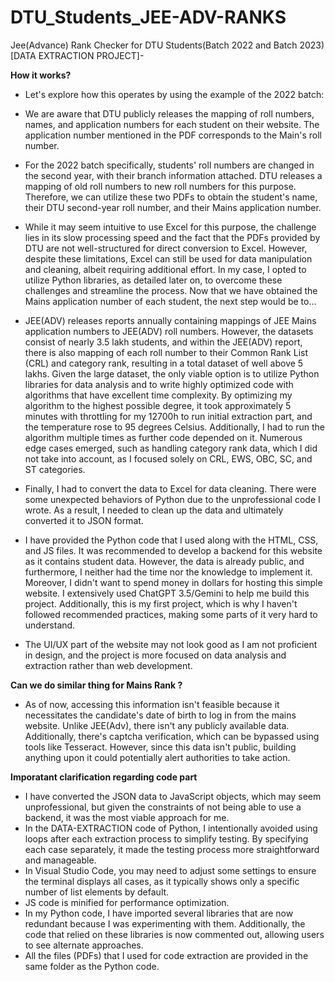 # DTU_Students_JEE-ADV-RANKS

Jee(Advance) Rank Checker for DTU Students(Batch 2022 and Batch 2023)[DATA EXTRACTION PROJECT]-

**How it works?**

* Let's explore how this operates by using the example of the 2022 batch:

* We are aware that DTU publicly releases the mapping of roll numbers, names, and application numbers for each student on their website. The application number mentioned in the PDF corresponds to the Main's roll number.

* For the 2022 batch specifically, students' roll numbers are changed in the second year, with their branch information attached. DTU releases a mapping of old roll numbers to new roll numbers for this purpose. Therefore, we can utilize these two PDFs to obtain the student's name, their DTU second-year roll number, and their Mains application number.

* While it may seem intuitive to use Excel for this purpose, the challenge lies in its slow processing speed and the fact that the PDFs provided by DTU are not well-structured for direct conversion to Excel. However, despite these limitations, Excel can still be used for data manipulation and cleaning, albeit requiring additional effort. In my case, I opted to utilize Python libraries, as detailed later on, to overcome these challenges and streamline the process.
Now that we have obtained the Mains application number of each student, the next step would be to...

* JEE(ADV) releases reports annually containing mappings of JEE Mains application numbers to JEE(ADV) roll numbers. However, the datasets consist of nearly 3.5 lakh students, and within the JEE(ADV) report, there is also mapping of each roll number to their Common Rank List (CRL) and category rank, resulting in a total dataset of well above 5 lakhs. Given the large dataset, the only viable option is to utilize Python libraries for data analysis and to write highly optimized code with algorithms that have excellent time complexity. By optimizing my algorithm to the highest possible degree, it took approximately 5 minutes with throttling for my 12700h to run initial extraction part, and the temperature rose to 95 degrees Celsius. Additionally, I had to run the algorithm multiple times as further code depended on it. Numerous edge cases emerged, such as handling category rank data, which I did not take into account, as I focused solely on CRL, EWS, OBC, SC, and ST categories.

* Finally, I had to convert the data to Excel for data cleaning. There were some unexpected behaviors of Python due to the unprofessional code I wrote. As a result, I needed to clean up the data and ultimately converted it to JSON format.

* I have provided the Python code that I used along with the HTML, CSS, and JS files. It was recommended to develop a backend for this website as it contains student data. However, the data is already public, and furthermore, I neither had the time nor the knowledge to implement it. Moreover, I didn't want to spend money in dollars for hosting this simple website. I extensively used ChatGPT 3.5/Gemini to help me build this project. Additionally, this is my first project, which is why I haven't followed recommended practices, making some parts of it very hard to understand.

* The UI/UX part of the website may not look good as I am not proficient in design, and the project is more focused on data analysis and extraction rather than web development.

**Can we do similar thing for Mains Rank ?**

* As of now, accessing this information isn't feasible because it necessitates the candidate's date of birth to log in from the mains website. Unlike JEE(Adv), there isn't any publicly available data. Additionally, there's captcha verification, which can be bypassed using tools like Tesseract. However, since this data isn't public, building anything upon it could potentially alert authorities to take action.

**Imporatant clarification regarding code part**

* I have converted the JSON data to JavaScript objects, which may seem unprofessional, but given the constraints of not being able to use a backend, it was the most viable approach for me.
* In the DATA-EXTRACTION code of Python, I intentionally avoided using loops after each extraction process to simplify testing. By specifying each case separately, it made the testing process more straightforward and manageable.
* In Visual Studio Code, you may need to adjust some settings to ensure the terminal displays all cases, as it typically shows only a specific number of list elements by default.
* JS code is minified for performance optimization.
* In my Python code, I have imported several libraries that are now redundant because I was experimenting with them. Additionally, the code that relied on these libraries is now commented out, allowing users to see alternate approaches.
* All the files (PDFs) that I used for code extraction are provided in the same folder as the Python code.

